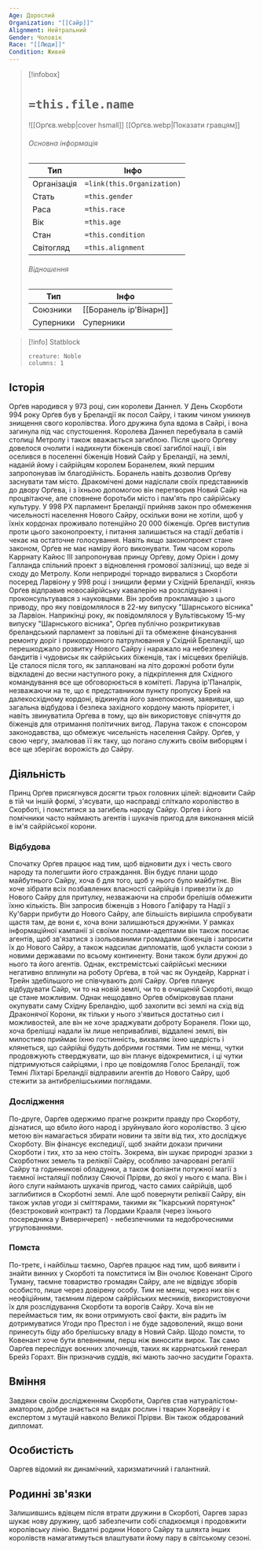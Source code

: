 ```yaml
---
Age: Дорослий
Organization: "[[Сайр]]"
Alignment: Нейтральний
Gender: Чоловік
Race: "[[Люди]]"
Condition: Живий
---
```

> [!infobox]
> # `=this.file.name`
> ![[Орґєв.webp|cover hsmall]]
> [[Орґєв.webp|Показати гравцям]]
> ###### Основна інформація
> Тип | Інфо |
> ---|---|
> Організація | `=link(this.Organization)` |
> Стать | `=this.gender` |
> Раса | `=this.race` |
> Вік | `=this.age` |
> Стан | `=this.condition` |
> Світогляд | `=this.alignment` |
> ###### Відношення
> Тип | Інфо |
> ---|---|
> Союзники | [[Боранель ір'Вінарн]] |
> Суперники | Суперники |

> [!info] Statblock
> ```statblock
> creature: Noble
> columns: 1
> ```

## Історія
Орґев народився у 973 році, син королеви Даннел.
У День Скорботи 994 року Орґев був у Бреландії як посол Сайру, і таким чином уникнув знищення свого королівства. Його дружина була вдома в Сайрі, і вона загинула під час спустошення. Королева Даннел перебувала в самій столиці Метролу і також вважається загиблою.
Після цього Орґеву довелося очолити і надихнути біженців своєї загиблої нації, і він оселився в поселенні біженців Новий Сайр у Бреландії, на землі, наданій йому і сайрійцям королем Боранелем, який першим запропонував їм благодійність. Боранель навіть дозволив Орґеву заснувати там місто. Дракомічені доми надіслали своїх представників до двору Орґева, і з їхньою допомогою він перетворив Новий Сайр на процвітаюче, але сповнене боротьби місто і пам'ять про сайрійську культуру.
У 998 РХ парламент Бреландії прийняв закон про обмеження чисельності населення Нового Сайру, оскільки вони не хотіли, щоб у їхніх кордонах проживало потенційно 20 000 біженців. Орґев виступив проти цього законопроекту, і питання залишається на стадії дебатів і чекає на остаточне голосування. Навіть якщо законопроект стане законом, Орґев не має наміру його виконувати. Тим часом король Каррнату Кайюс III запропонував принцу Орґеву, дому Орієн і дому Галланда спільний проект з відновлення громової залізниці, що веде зі сходу до Метролу.
Коли неприродні торнадо вирвалися з Скорботи посеред Ларвіону у 998 році і знищили ферми у Східній Бреландії, князь Орґев відправив новосайрійську кавалерію на розслідування і проконсультувався з науковцями. Він зробив прокламацію з цього приводу, про яку повідомлялося в 22-му випуску "Шарнського вісника" за Ларвіон.
Наприкінці року, як повідомлялося у Вультівському 15-му випуску "Шарнського вісника", Орґев публічно розкритикував бреландський парламент за повільні дії та обмежене фінансування ремонту доріг і прикордонного патрулювання у Східній Бреландії, що перешкоджало розвитку Нового Сайру і наражало на небезпеку бандитів і чудовиськ як сайрійських біженців, так і місцевих брелійців. Це сталося після того, як заплановані на літо дорожні роботи були відкладені до весни наступного року, а підкріплення для Східного командування все ще обговорюється в комітеті. Ларуна ір'Паналрік, незважаючи на те, що є представником пункту пропуску Брей на далекосхідному кордоні, відкинула його занепокоєння, заявивши, що загальна відбудова і безпека західного кордону мають пріоритет, і навіть звинуватила Орґева в тому, що він використовує співчуття до біженців для отримання політичних вигод. Ларуна також є спонсором законодавства, що обмежує чисельність населення Сайру. Орґев, у свою чергу, змалював її як таку, що погано служить своїм виборцям і все ще зберігає ворожість до Сайру.

## Діяльність
Принц Орґев присягнувся досягти трьох головних цілей: відновити Сайр в тій чи іншій формі, з'ясувати, що насправді спіткало королівство в Скорботі, і помститися за загибель народу Сайру. Орґев і його помічники часто наймають агентів і шукачів пригод для виконання місій в ім'я сайрійської корони.

### Відбудова
Спочатку Орґев працює над тим, щоб відновити дух і честь свого народу та полегшити його страждання. Він будує плани щодо майбутнього Сайру, хоча б для того, щоб у нього було майбутнє. Він хоче зібрати всіх позбавлених власності сайрійців і привезти їх до Нового Сайру для притулку, незважаючи на спроби брелішів обмежити їхню кількість. Він запросив біженців з Нового Галіфару та Надії з Ку'барри прибути до Нового Сайру, але більшість вирішила спробувати щастя там, де вони є, хоча вони залишаються дружніми. У рамках інформаційної кампанії зі своїми послами-адептами він також посилає агентів, щоб зв'язатися з ізольованими громадами біженців і запросити їх до Нового Сайру, а також надсилає дипломатів, щоб укласти союзи з новими державами по всьому континенту. Вони також були дружні до нього та його агентів. Однак, екстремістські сайрійські месники негативно вплинули на роботу Орґева, в той час як Оундейр, Каррнат і Трейн здебільшого не співчувають долі Сайру.
Орґев планує відбудувати Сайр, чи то на новій землі, чи то в очищеній Скорботі, якщо це стане можливим. Однак нещодавно Орґев обмірковував плани окупувати саму Східну Бреландію, щоб захопити всі землі на схід від Драконячої Корони, як тільки у нього з'явиться достатньо сил і можливостей, але він не хоче зраджувати доброту Боранеля. Поки що, хоча брелішці надали їм лише непривабливі, віддалені землі, він милостиво приймає їхню гостинність, вихваляє їхню щедрість і клянеться, що сайрійці будуть добрими гостями. Тим не менш, чутки продовжують стверджувати, що він планує відокремитися, і ці чутки підтримуються сайріцями, і про це повідомляв Голос Бреландії, тож Темні Ліхтарі Бреландії відправили агентів до Нового Сайру, щоб стежити за антибрелішськими поглядами.

### Дослідження
По-друге, Оарґев одержимо прагне розкрити правду про Скорботу, дізнатися, що вбило його народ і зруйнувало його королівство. З цією метою він намагається збирати новини та звіти від тих, хто досліджує Скорботу. Він фінансує експедиції, щоб знайти докази причини Скорботи і тих, хто за нею стоїть.
Зокрема, він шукає природні зразки з Скорботних земель та реліквії Сайру, особливо зачаровані регалії Сайру та годинникові обладунки, а також фоліанти потужної магії з таємної інсталяції поблизу Сяючої Прірви, до якої у нього є мапа. Він і його слуги наймають шукачів пригод, часто самих сайрійців, щоб заглибитися в Скорботні землі. Але щоб повернути реліквії Сайру, він також уклав угоди зі сміттярами, такими як "Ікарський порятунок" (безстроковий контракт) та Лордами Крааля (через їхнього посередника у Вивернчереп) - небезпечними та недоброчесними угрупованнями.

### Помста
По-третє, і найбільш таємно, Оарґев працює над тим, щоб виявити і знайти винних у Скорботі та помститися їм Він очолює Ковенант Сірого Туману, таємне товариство громадян Сайру, але не відвідує зборів особисто, лише через довірену особу. Тим не менш, через них він є неофіційним, таємним лідером сайрійських месників, використовуючи їх для розслідування Скорботи та ворогів Сайру. Хоча він не переймається тим, як вони отримують свої факти, він радить їм дотримуватися Угоди про Престол і не буде задоволений, якщо вони принесуть біду або брелішську владу в Новий Сайр. Щодо помсти, то Ковенант хоче бути впевненим, перш ніж виносити вирок.
Так само Оарґев переслідує воєнних злочинців, таких як каррнатський генерал Брейз Горахт. Він призначив суддів, які мають заочно засудити Горахта.

## Вміння
Завдяки своїм дослідженням Скорботи, Оарґев став натуралістом-аматором, добре знається на видах рослин і тварин Хорвейру і є експертом з мутацій навколо Великої Прірви. Він також обдарований дипломат.

## Особистість
Оаргев відомий як динамічний, харизматичний і галантний.

## Родинні зв'язки
Залишившись вдівцем після втрати дружини в Скорботі, Оаргев зараз шукає нову дружину, щоб забезпечити собі спадкоємця і продовжити королівську лінію. Видатні родини Нового Сайру та шляхта інших королівств намагатимуться влаштувати йому пару в світському сезоні.